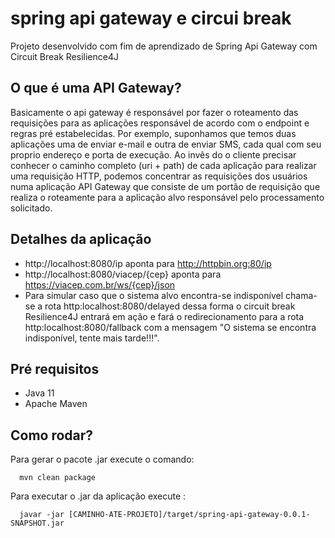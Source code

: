 # spring api gateway e circui break
Projeto desenvolvido com fim de aprendizado de Spring Api Gateway com Circuit Break Resilience4J

## O que é uma API Gateway?
  Basicamente o api gateway é responsável por fazer o roteamento das requisições para as aplicações responsável de acordo com o endpoint e regras pré estabelecidas.
  Por exemplo, suponhamos que temos duas aplicações uma de enviar e-mail e outra de enviar SMS, cada qual com seu proprio endereço e porta de execução. Ao invês do o cliente precisar conhecer o caminho completo (uri + path) de cada aplicação para realizar uma requisição HTTP, podemos concentrar as requisições dos usuários numa aplicação API Gateway que consiste de um portão de requisição que realiza o roteamente para a aplicação alvo responsável pelo processamento solicitado.
  
##  Detalhes da aplicação
  
  - http://localhost:8080/ip  aponta para http://httpbin.org:80/ip
  - http://localhost:8080/viacep/{cep} aponta para https://viacep.com.br/ws/{cep}/json
  - Para simular  caso que o sistema alvo encontra-se indisponível chama-se a rota  http:localhost:8080/delayed dessa forma o circuit break Resilience4J entrará em ação e fará o redirecionamento para a rota http:localhost:8080/fallback com a mensagem "O sistema se encontra indisponível, tente mais tarde!!!".

## Pré requisitos
  - Java 11
  - Apache Maven

## Como rodar?
Para gerar o pacote .jar execute o comando:

```bsh
  mvn clean package
```
Para executar o .jar da aplicação execute :
```bsh
  javar -jar [CAMINHO-ATE-PROJETO]/target/spring-api-gateway-0.0.1-SNAPSHOT.jar
```


  
  
  

